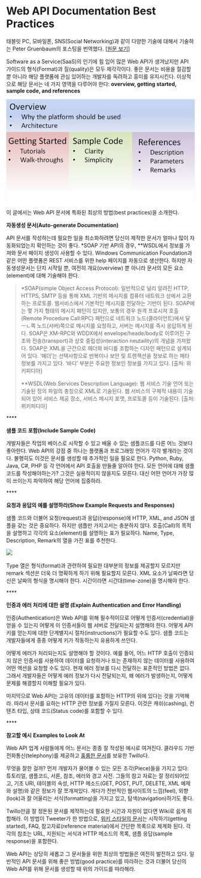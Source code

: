 # Web API Documentation Best Practices



태블릿 PC, 모바일폰, SNS\(Social Networking\)과 같이 다양한 기술에 대해서 기술하는 Peter Gruenbaum의 포스팅을 번역했다. \[[원문 보기](https://www.programmableweb.com/news/web-api-documentation-best-practices/2010/08/12)\]

Software as a Service\(SaaS\)의 인기에 힘 입어 많은 Web API가 생겨났지만 API 가이드의 형식\(Format\)과 질\(quality\)은 모두 제각각이다. 좋은 문서는 비용을 절감할 뿐 아니라 해당 플랫폼에 관심 있어하는 개발자를 독려하고 흥미를 유지시킨다. 이상적으로 해당 문서는 네 가지 영역을 다루어야 한다: **overview, getting started, sample code, and references**

![](../.gitbook/assets/image%20%2827%29.png)

이 글에서는 Web API 문서에 특화된 최상의 방법\(best practices\)을 소개한다.

**자동생성 문서\(Auto-generate Documentation\)**

API 문서를 작성하는데 필요한 일을 최소화하려면 당신이 제작한 문서가 얼마나 많이 자동화되었는지 확인하는 것이 좋다. \*SOAP 기반 API의 경우, \*\*WSDL에서 정보를 가져와 문서 페이지 생성이 사용할 수 있다. Windows Communication Foundation과 같은 어떤 플랫폼은 REST 서비스를 위한 help 페이지를 자동으로 생산한다. 하지만 자동생성문서는 단지 시작일 뿐, 여전히 개요\(overview\) 뿐 아니라 문서의 모든 요소\(element\)에 대해 기술해야 한다.

> \*SOAP\(simple Object Access Protocol\): 일반적으로 널리 알려진 HTTP, HTTPS, SMTP 등을 통해 XML 기반의 메시지를 컴퓨터 네트워크 상에서 교환하는 프로토콜. 웹서비스에서 기본적인 메시지를 전달하는 기반이 된다. SOAP에는 몇 가지 형태의 메시지 패턴이 있지만, 보통의 경우 원격 프로시져 호출\(Remote Procedure Call:RPC\) 패턴으로 네트워크 노드\(클라이언트\)에서 달ㅡㄴ쪽 노드\(서버\)쪽으로 메시지를 요청하고, 서버는 메시지를 즉시 응답하게 된다. SOAP은 XM-RPC와 WDDX에서 envelope/heade/body로 이루어진 구조와 전송\(transport\)과 상호 중립성\(interaction neutaility\)의 개념을 가져왔다. SOAP은 XML을 근간으로 헤더와 바디를 조합하는 디자인 패턴으로 설계되어 있다. ‘헤더’는 선택사항으로 반복이나 보안 및 트렌잭션을 정보로 하는 메타 정보를 가지고 있다. ‘바디’ 부분은 주요한 정보인 정보를 가지고 있다. \[출처: 위키피디아\]
>
> \*\*WSDL\(Web Services Description Language\): 웹 서비스 기술 언어 또는 기술된 정의 파일의 총칭으로 XML로 기술된다. 웹 서비스의 구체적 내용이 기술되어 있어 서비스 제공 장소, 서비스 메시지 포맷, 프로토콜 등이 기술된다. \[출처: 위키피디아\]

\*\*\*\*

**샘플 코드 포함\(Include Sample Code\)**

개발자들은 작업의 베이스로 시작할 수 있고 배울 수 있는 샘플코드를 다른 어느 것보다 좋아한다. Web API의 강점 중 하나는 플랫폼과 프로그래밍 언어가 각각 별개라는 것이다. 불행히도 이것은 문서를 생성할 때 추가적인 일을 필요로 한다. Python, Ruby, Java, C\#, PHP 등 각 언어에서 API 호출을 만들줄 알아야 한다. 모든 언어에 대해 샘플 코드를 작성해야하는가? 그것은 실용적이지 않을지도 모른다. 대신 어떤 언어가 가장 많이 쓰이는지 파악하여 해당 언어에 집중하라.

\*\*\*\*

**요청과 응답의 예를 설명하라\(Show Example Requests and Responses\)**

샘플 코드와 더불어 요청\(request\)과 응답\(\(response\)에 HTTP, XML, and JSON 샘플을 갖는 것은 중요하다. 하지만 샘플만 가지고서는 충분하지 않다. 호출\(Call\)의 목적을 설명하고 각각의 요소\(element\)를 설명하는 표가 필요하다. Name, Type, Description, Remark의 열을 가진 표를 추천한다.

![](https://www.programmableweb.com/wp-content/web-api-table.gif)

Type 열은 형식\(format\)과 관련하여 필요한 대부분의 정보를 제공할지 모르지만 remark 섹션은 더욱 더 명확하게 하기 위해 필요할지 모른다. XML 요소가 날짜라면 당신은 날짜의 형식을 명시해야 한다. 시간이라면 시간대\(time-zone\)을 명시해야 한다.

\*\*\*\*

**인증과 에러 처리에 대한 설명 \(Explain Authentication and Error Handling\)**

인증\(Authentication\)은 Web API를 위해 필수적이므로 어떻게 인증서\(credential\)을 얻을 수 있는지 어떻게 이 인증서들이 웹 서버로 전달되는지 설명해야 한다. 어떻게 API 키를 얻는지에 대한 단계별지시 절차\(instructions\)가 필요할 수도 있다. 샘플 코드는 개발자들에게 종종 어떻게 키가 작동하는지 유용하게 쓰인다.

어떻게 에러가 처리되는지도 설명해야 할 것이다. 예를 들어, 어느 HTTP 호출이 인증되지 않은 인증서를 사용하여 데이터를 요청하거나 또는 존재하지 않는 데이터를 사용하여 어떤 액션을 요청할 수도 있다. 현재 에러 정보를 다시 전달하는 표준적인 방법은 없다. 그래서 개발자들은 어떻게 에러 정보가 다시 전달되는지, 왜 에러가 발생하는지, 어떻게 문제를 해결할지 이해할 필요가 있다.

마지막으로 Web API는 고유의 데이터를 포함하는 HTTP의 위에 있다는 것을 기억해라. 따라서 문서를 요하는 HTTP 관련 정보를 가질지 모른다. 이것은 캐쉬\(cashing\), 컨텐츠 타입, 상태 코드\(Status code\)를 포함할 수 있다.

\*\*\*\*

**참고할 예시** **Examples to Look At**

Web API 업계 사람들에게 어느 문서는 종종 잘 작성된 예시로 여겨진다. 클라우드 기반 전화통신\(telephony\)를 제공하고 [훌륭한 문서](http://www.twilio.com/docs/index)를 보유한 Twillo다.

무엇을 잘한 걸까? 먼저 개발자가 물어볼 수 있는 모든 조각\(Piece\)들을 가지고 있다: 튜토리얼, 샘플코드, 서론, 참조, 에러와 경고 사전. 그들의 참고 자료는 잘 정리되어있고, 기초 URI, 테이블의 속성, HTTP 메소드\(GET, POST, PUT, DELETE, XML 예제와 설명\)와 같은 정보가 잘 쪼개져있다. 게다가 전반적인 웹사이트의 느낌\(feel\), 외향\(look\)과 잘 어울리는 서식\(formatting\)을 가지고 있고, 탐색\(navigation\)하기도 좋다.

Twillo만큼 잘 정돈된 문서를 제작하는데 필요한 시간과 자원이 없다면 Wiki로 쉽게 취합해라. 이 방법이 Tweeter가 한 방법으로,  [위키 스타일의 문서](https://developer.twitter.com/)는 시작하기\(getting started\), FAQ, 참고자료\(reference material\)에서 간단한 목록으로 체계화 된다. 각각의 참조는 URL, 지원되는 서식과 HTTP 메소드의 목록, 샘플 응답\(sample response\)을 포함한다.

Web API는 상당히 새롭고 그 문서들을 위한 최상의 방법들은 여전히 발전하고 있다. 일반적인 API 문서를 위해 좋은 방법\(good practice\)를 따라하는 것과 더불어 당신의 Web API를 위해 문서를 생성할 때 위의 가이드를 따라해라.

